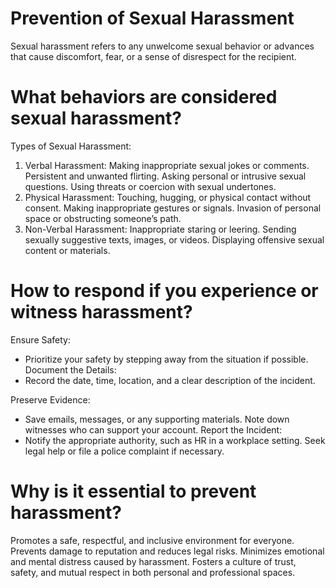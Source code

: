 # Prevention of Sexual Harassment
 Sexual harassment refers to any unwelcome sexual behavior or advances that cause discomfort, fear, or a sense of disrespect for the recipient.

 # What behaviors are considered sexual harassment?
Types of Sexual Harassment:
1. Verbal Harassment:
Making inappropriate sexual jokes or comments.
Persistent and unwanted flirting.
Asking personal or intrusive sexual questions.
Using threats or coercion with sexual undertones.
2. Physical Harassment:
Touching, hugging, or physical contact without consent.
Making inappropriate gestures or signals.
Invasion of personal space or obstructing someone’s path.
3. Non-Verbal Harassment:
Inappropriate staring or leering.
Sending sexually suggestive texts, images, or videos.
Displaying offensive sexual content or materials.

#  How to respond if you experience or witness harassment?
Ensure Safety:
* Prioritize your safety by stepping away from the situation if possible.
Document the Details:
* Record the date, time, location, and a clear description of the incident.

 Preserve Evidence:
* Save emails, messages, or any supporting materials.
Note down witnesses who can support your account.
Report the Incident:
* Notify the appropriate authority, such as HR in a workplace setting.
Seek legal help or file a police complaint if necessary.

# Why is it essential to prevent harassment?
Promotes a safe, respectful, and inclusive environment for everyone.
Prevents damage to reputation and reduces legal risks.
Minimizes emotional and mental distress caused by harassment.
Fosters a culture of trust, safety, and mutual respect in both personal and professional spaces.






